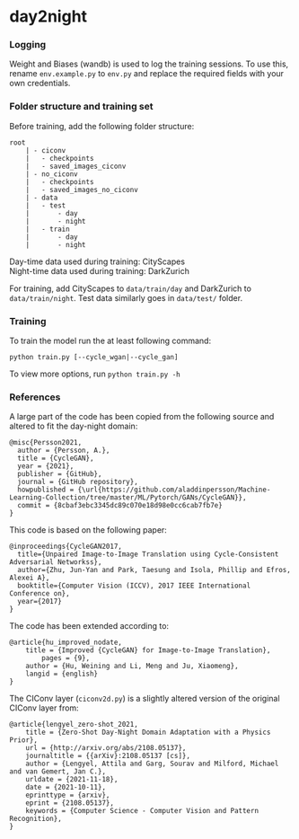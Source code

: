 # day2night

### Logging

Weight and Biases (wandb) is used to log the training sessions. To use this, rename `env.example.py` to `env.py` and
replace the required fields with your own credentials.

### Folder structure and training set

Before training, add the following folder structure:

```
root
    | - ciconv
    |   - checkpoints
    |   - saved_images_ciconv
    | - no_ciconv
    |   - checkpoints
    |   - saved_images_no_ciconv
    | - data
    |   - test
    |       - day
    |       - night
    |   - train
    |       - day
    |       - night
```

Day-time data used during training: CityScapes <br>
Night-time data used during training: DarkZurich

For training, add CityScapes to `data/train/day` and DarkZurich to `data/train/night`. Test data similarly goes
in `data/test/` folder.

### Training

To train the model run the at least following command:

`python train.py [--cycle_wgan|--cycle_gan]`

To view more options, run `python train.py -h`

### References

A large part of the code has been copied from the following source and altered to fit the day-night domain:

```
@misc{Persson2021,
  author = {Persson, A.},
  title = {CycleGAN},
  year = {2021},
  publisher = {GitHub},
  journal = {GitHub repository},
  howpublished = {\url{https://github.com/aladdinpersson/Machine-Learning-Collection/tree/master/ML/Pytorch/GANs/CycleGAN}},
  commit = {8cbaf3ebc3345dc89c070e18d98e0cc6cab7fb7e}
}
```

This code is based on the following paper:

```
@inproceedings{CycleGAN2017,
  title={Unpaired Image-to-Image Translation using Cycle-Consistent Adversarial Networkss},
  author={Zhu, Jun-Yan and Park, Taesung and Isola, Phillip and Efros, Alexei A},
  booktitle={Computer Vision (ICCV), 2017 IEEE International Conference on},
  year={2017}
}
```

The code has been extended according to:

```
@article{hu_improved_nodate,
	title = {Improved {CycleGAN} for Image-to-Image Translation},
		pages = {9},
	author = {Hu, Weining and Li, Meng and Ju, Xiaomeng},
	langid = {english}
}
```

The CIConv layer (`ciconv2d.py`) is a slightly altered version of the original CIConv layer from:

```
@article{lengyel_zero-shot_2021,
	title = {Zero-Shot Day-Night Domain Adaptation with a Physics Prior},
	url = {http://arxiv.org/abs/2108.05137},
	journaltitle = {{arXiv}:2108.05137 [cs]},
	author = {Lengyel, Attila and Garg, Sourav and Milford, Michael and van Gemert, Jan C.},
	urldate = {2021-11-18},
	date = {2021-10-11},
	eprinttype = {arxiv},
	eprint = {2108.05137},
	keywords = {Computer Science - Computer Vision and Pattern Recognition},
}
```